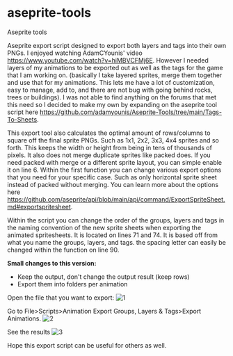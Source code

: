 # aseprite-tools
Aseprite tools

Aseprite export script designed to export both layers and tags into their own PNGs. I enjoyed watching AdamCYounis' video https://www.youtube.com/watch?v=hiMBVCFMj6E. 
However I needed layers of my animations to be exported out as well as the tags for the game that I am working on. (basically I take layered sprites, merge them together and use that for my animations. This lets me have a lot of customization, easy to manage, add to, and there are not bug with going behind rocks, trees or buildings).
I was not able to find anything on the forums that met this need so I decided to make my own by expanding on the aseprite tool script here https://github.com/adamyounis/Aseprite-Tools/tree/main/Tags-To-Sheets.

This export tool also calculates the optimal amount of rows/columns to square off the final sprite PNGs. Such as 1x1, 2x2, 3x3, 4x4 sprites and so forth. This keeps the width or height from being in tens of thousands of pixels. It also does not merge duplicate sprites like packed does. If you need packed with merge or a different sprite layout, you can simple enable it on line 6.
Within the first function you can change various export options that you need for your specific case. Such as only horizontal sprite sheet instead of packed without merging. You can learn more about the options here https://github.com/aseprite/api/blob/main/api/command/ExportSpriteSheet.md#exportspritesheet.

Within the script you can change the order of the groups, layers and tags in the naming convention of the new sprite sheets when exporting the animated spritesheets. It is located on lines 71 and 74. It is based off from what you name the groups, layers, and tags. the spacing letter can easily be changed within the function on line 90.

**Small changes to this version:**
- Keep the output, don't change the output result (keep rows)
- Export them into folders per animation

Open the file that you want to export:
![1](https://user-images.githubusercontent.com/17126294/171528492-407cc994-bf04-40e4-99c7-1f9fcc80bf61.PNG)

Go to File>Scripts>Animation Export Groups, Layers & Tags>Export Animations.
![2](https://user-images.githubusercontent.com/17126294/171528497-f48d50e7-0138-4ffb-b9a2-0871090e4ec0.PNG)

See the results
![3](https://user-images.githubusercontent.com/17126294/171528504-3fd6271b-7a89-4998-8495-6ee85e94098e.PNG)

Hope this export script can be useful for others as well.
